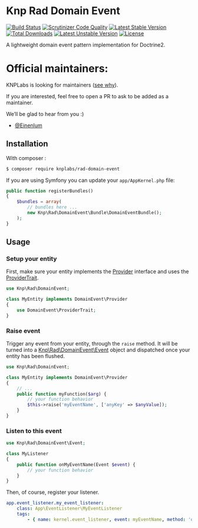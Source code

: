 # Knp Rad Domain Event
[![Build Status](https://travis-ci.org/KnpLabs/rad-domain-event.svg?branch=master)](https://travis-ci.org/KnpLabs/rad-domain-event)
[![Scrutinizer Code Quality](https://scrutinizer-ci.com/g/KnpLabs/rad-domain-event/badges/quality-score.png?b=master)](https://scrutinizer-ci.com/g/KnpLabs/rad-domain-event/?branch=master)
[![Latest Stable Version](https://poser.pugx.org/knplabs/rad-domain-event/v/stable)](https://packagist.org/packages/knplabs/rad-domain-event) [![Total Downloads](https://poser.pugx.org/knplabs/rad-domain-event/downloads)](https://packagist.org/packages/knplabs/rad-domain-event) [![Latest Unstable Version](https://poser.pugx.org/knplabs/rad-domain-event/v/unstable)](https://packagist.org/packages/knplabs/rad-domain-event) [![License](https://poser.pugx.org/knplabs/rad-domain-event/license)](https://packagist.org/packages/knplabs/rad-domain-event)

A lightweight domain event pattern implementation for Doctrine2.

# Official maintainers:

KNPLabs is looking for maintainers ([see why](https://knplabs.com/en/blog/news-for-our-foss-projects-maintenance)).

If you are interested, feel free to open a PR to ask to be added as a maintainer.

We’ll be glad to hear from you :)

* [@Einenlum](https://github.com/Einenlum)

## Installation

With composer :
```bash
$ composer require knplabs/rad-domain-event
```

If you are using Symfony you can update your `app/AppKernel.php` file:

```php
public function registerBundles()
{
    $bundles = array(
        // bundles here ...
        new Knp\Rad\DomainEvent\Bundle\DomainEventBundle();
    );
}
```

## Usage

### Setup your entity

First, make sure your entity implements the [Provider](./src/Knp/Rad/DomainEvent/Provider.php) interface and uses the [ProviderTrait](./src/Knp/Rad/DomainEvent/ProviderTrait.php).
```php
use Knp\Rad\DomainEvent;

class MyEntity implements DomainEvent\Provider
{
    use DomainEvent\ProviderTrait;
}
```

### Raise event 
Trigger any event from your entity, through the `raise` method.
It will be turned into a [Knp\Rad\DomainEvent\Event](./src/Knp/Rad/DomainEvent/Event.php) object and dispatched once your entity has been flushed. 
```php
use Knp\Rad\DomainEvent;

class MyEntity implements DomainEvent\Provider
{
    // ...
    public function myFunction($arg) {
        // your function behavior
        $this->raise('myEventName', ['anyKey' => $anyValue]);
    }
}
```
### Listen to this event
```php
use Knp\Rad\DomainEvent\Event;

class MyListener
{
    public function onMyEventName(Event $event) {
        // your function behavior     
    }
}
```
Then, of course, register your listener.
```yaml
app.event_listener.my_event_listener:
    class: App\EventListener\MyEventListener
    tags:
        - { name: kernel.event_listener, event: myEventName, method: 'onMyEventName' }
```
